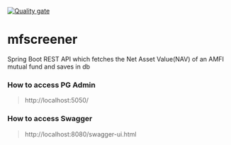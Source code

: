 [![Quality gate](https://sonarcloud.io/api/project_badges/quality_gate?project=rajadilipkolli_mfscreener)](https://sonarcloud.io/dashboard?id=rajadilipkolli_mfscreener)

# mfscreener
Spring Boot REST API which fetches the Net Asset Value(NAV) of an AMFI mutual fund and saves in db

### How to access PG Admin

> http://localhost:5050/

### How to access Swagger

> http://localhost:8080/swagger-ui.html

